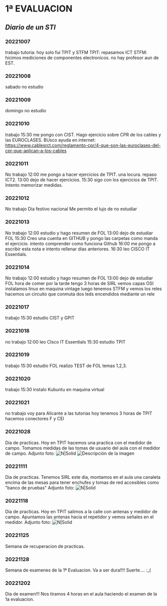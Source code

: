 # 1ª EVALUACION

## _Diario de un STI_

### 20221007

trabajo
tutoria: hoy solo fui TPIT y STFM
TPIT: repasamos ICT
STFM: hicimos mediciones de componentes electronicos.
no hay profesor aun de EST.

### 20221008

sabado
no estudio

### 20221009

domingo
no estudio

### 20221010

trabajo
15:30 me pongo con CIST. Hago ejercicio sobre CPR de los cables y las EUROCLASES. BUsco ayuda en internet: https://www.cablesrct.com/reglamento-cpr/4-que-son-las-euroclases-del-cpr-que-aplican-a-los-cables



### 20221011

No trabajo
12:00 me pongo a hacer ejercicios de TPIT. una locura. repaso ICT2.
13:00 dejo de hacer ejercicios.
15:30 sigo con los ejercicios de TPIT. Intento memorizar medidas.

### 20221012

No trabajo
Dia festivo nacional
Me permito el lujo de no estudiar

### 20221013

No trabajo
12:00 estudio y hago resumen de FOL
13:00 dejo de estudiar FOL
15:30 Creo una cuenta en GITHUB y pongo las carpetas como manda el ejercicio. intento comprender como funciona Github
16:00 me pongo a escribir esta nota e intento rellenar dias anteriores.
16:30 leo CISCO IT Essentials.

### 20221014

No trabajo
12:00 estudio y hago resumen de FOL
13:00 dejo de estudiar FOL
hora de comer
por la tarde tengo 3 horas de SIRL
vemos capas OSI
instalamos linux en maquina vintage
luego tenemos STFM y vemos los reles
hacemos un circuito que conmuta dos leds encendidos mediante un rele


### 20221017

trabajo
15:30 estudio CIST y GPIT


### 20221018

no trabajo
12:00 leo CIsco IT Essentials
15:30 estudio TPIT


### 20221019

trabajo
15:30 estudio FOL
realizo TEST de FOL temas 1,2,3.


### 20221020

trabajo
15:30 instalo Kubuntu en maquina virtual

### 20221021

no trabajo
voy para Alicante a las tutorias
hoy tenemos 3 horas de TPIT
hacemos conectores F y CEI

### 20221028

Dia de practicas.
Hoy en TPIT hacemos una practica con el medidor de campo.
Tomamos medidas de las tomas de usuario del aula con el medidor de campo.
Adjunto foto:
![N|Solid](https://github.com/djmelgo/Logbook/blob/487fcfea361f7b1e35fbc42ef2e89041afa272ba/IMAGES/1%C2%AA%20Evaluacion/20221028_Rabaneda_Montes.jpg?raw=true)
<image src="/images/20221028_Rabaneda_Montes.jpg" alt="Descripción de la imagen">

### 20221111

Dia de practicas.
Tenemos SIRL
este dia, montamos en el aula una canaleta encima de las mesas para tener enchufes y tomas de red accesibles como "banco de pruebas"
Adjunto foto:
![N|Solid](https://github.com/djmelgo/Logbook/blob/main/IMAGES/1%C2%AA%20Evaluacion/20221111_Rabaneda_Montes.JPEG?raw=true)


### 20221118

Dia de practicas.
Hoy en TPIT salimos a la calle con antenas y medidor de campo.
Apuntamos las antenas hacia el repetidor y vemos señales en el medidor.
Adjunto foto:
![N|Solid](https://github.com/djmelgo/Logbook/blob/main/IMAGES/1%C2%AA%20Evaluacion/20221118_Rabaneda_Montes.jpg?raw=true)


### 20221125

Semana de recuperacion de practicas.


### 20221128

Semana de examenes de la 1ª Evaluacion.
Va a ser dura!!!!
Suerte....  :_(


### 20221202

Dia de examen!!!
Nos tiramos 4 horas en el aula haciendo el examen de la 1a evaluacion.


